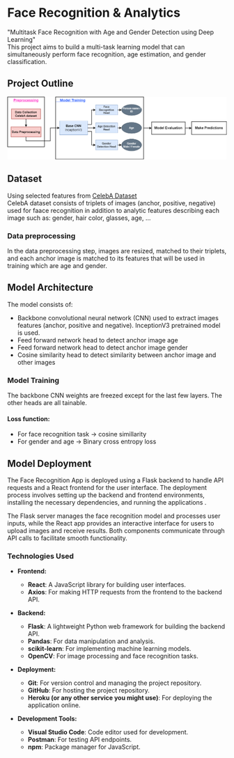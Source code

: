 # Face Recognition & Analytics
"Multitask Face Recognition with Age and Gender Detection using Deep Learning"   
This project aims to build a multi-task learning model that can simultaneously perform face recognition, age estimation, and gender classification.

## Project Outline
![image info](images/ML_pipeline.png)

## Dataset
Using selected features from [CelebA Dataset](https://www.kaggle.com/datasets/jessicali9530/celeba-dataset)  
CelebA dataset consists of triplets of images (anchor, positive, negative) used for faace recognition in addition to analytic features describing each image such as: gender, hair color, glasses, age, ...

### Data preprocessing
In the data preprocessing step, images are resized, matched to their triplets, and each anchor image is matched to its features that will be used in training which are age and gender.

## Model Architecture
The model consists of:
* Backbone convolutional neural network (CNN) used to extract images features (anchor, positive and negative). InceptionV3 pretrained model is used.
* Feed forward network head to detect anchor image age
* Feed forward network head to detect anchor image gender
* Cosine similarity head to detect similarity between anchor image and other images

### Model Training 
The backbone CNN weights are freezed except for the last few layers. The other heads are all tainable.

#### Loss function:
* For face recognition task -> cosine simillarity
* For gender and age -> Binary cross entropy loss

## Model Deployment
The Face Recognition App is deployed using a Flask backend to handle API requests and a React frontend for the user interface.
The deployment process involves setting up the backend and frontend environments, 
installing the necessary dependencies, and running the applications .

The Flask server manages the face recognition model and processes user inputs,
while the React app provides an interactive interface for users to upload images and receive results. 
Both components communicate through API calls to facilitate smooth functionality.

### Technologies Used

- **Frontend:**
  - **React**: A JavaScript library for building user interfaces.
  - **Axios**: For making HTTP requests from the frontend to the backend API.

- **Backend:**
  - **Flask**: A lightweight Python web framework for building the backend API.
  - **Pandas**: For data manipulation and analysis.
  - **scikit-learn**: For implementing machine learning models.
  - **OpenCV**: For image processing and face recognition tasks.

- **Deployment:**
  - **Git**: For version control and managing the project repository.
  - **GitHub**: For hosting the project repository.
  - **Heroku (or any other service you might use)**: For deploying the application online.

- **Development Tools:**
  - **Visual Studio Code**: Code editor used for development.
  - **Postman**: For testing API endpoints.
  - **npm**: Package manager for JavaScript.




